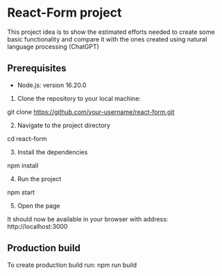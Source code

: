 # React-Form project

This project idea is to show the estimated efforts needed to create some basic functionality and compare it with the ones created using natural language processing (ChatGPT)

## Prerequisites

- Node.js: version 16.20.0

1. Clone the repository to your local machine:

git clone https://github.com/your-username/react-form.git

2. Navigate to the project directory

cd react-form

3. Install the dependencies

npm install

4. Run the project

npm start

5. Open the page

It should now be available in your browser with address: http://localhost:3000

## Production build

To create production build run: 
npm run build